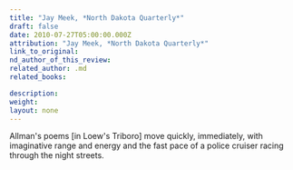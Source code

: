 ```yaml
---
title: "Jay Meek, *North Dakota Quarterly*"
draft: false
date: 2010-07-27T05:00:00.000Z
attribution: "Jay Meek, *North Dakota Quarterly*"
link_to_original:
nd_author_of_this_review:
related_author: .md
related_books:

description:
weight:
layout: none
---
```

Allman's poems [in Loew's Triboro] move quickly, immediately, with imaginative range and energy and the fast pace of a police cruiser racing through the night streets.

